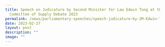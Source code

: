 ```yaml
---
title: Speech on Judicature by Second Minister for Law Edwin Tong at the
  Committee of Supply Debate 2023
permalink: /news/parliamentary-speeches/speech-judicature-by-2M-Edwin-Tong-COS-2023/
date: 2023-02-27
layout: post
description: ""
image: ""
---
```

